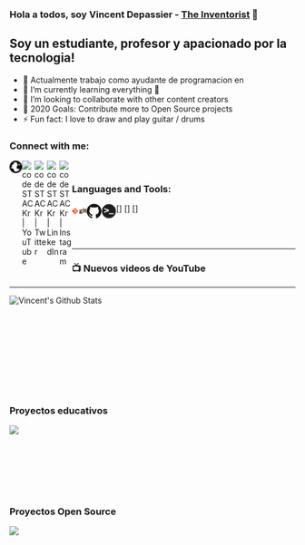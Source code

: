 ### Hola a todos, soy Vincent Depassier - [The Inventorist][website] 👋

## Soy un estudiante, profesor y apacionado por la tecnologia!
- 🔭 Actualmente trabajo como ayudante de programacion en 
- 🌱 I’m currently learning everything 🤣
- 👯 I’m looking to collaborate with other content creators
- 🥅 2020 Goals: Contribute more to Open Source projects
- ⚡ Fun fact: I love to draw and play guitar / drums

### Connect with me:

[<img align="left" alt="codeSTACKr.com" width="22px" src="https://raw.githubusercontent.com/iconic/open-iconic/master/svg/globe.svg" />][website]
[<img align="left" alt="codeSTACKr | YouTube" width="22px" src="https://cdn.jsdelivr.net/npm/simple-icons@v3/icons/youtube.svg" />][youtube]
[<img align="left" alt="codeSTACKr | Twitter" width="22px" src="https://cdn.jsdelivr.net/npm/simple-icons@v3/icons/twitter.svg" />][twitter]
[<img align="left" alt="codeSTACKr | LinkedIn" width="22px" src="https://cdn.jsdelivr.net/npm/simple-icons@v3/icons/linkedin.svg" />][linkedin]
[<img align="left" alt="codeSTACKr | Instagram" width="22px" src="https://cdn.jsdelivr.net/npm/simple-icons@v3/icons/instagram.svg" />][instagram]

<br />

### Languages and Tools:



[<img align="left" alt="Git" width="26px" src="https://raw.githubusercontent.com/github/explore/80688e429a7d4ef2fca1e82350fe8e3517d3494d/topics/git/git.png" />]
[<img align="left" alt="GitHub" width="26px" src="https://raw.githubusercontent.com/github/explore/78df643247d429f6cc873026c0622819ad797942/topics/github/github.png" />]
[<img align="left" alt="HTML5" width="26px" src="https://raw.githubusercontent.com/github/explore/80688e429a7d4ef2fca1e82350fe8e3517d3494d/topics/terminal/terminal.png" />]

<br />
<br />

---

### 📺 Nuevos videos de YouTube
<!-- YOUTUBE:START -->
<!-- YOUTUBE:END -->

---

<img align="left" alt="Vincent's Github Stats" src="https://github-readme-stats.vercel.app/api?username=TheInventorist&show_icons=true&hide_border=true&count_private=true&theme=algolia" />

<br/>
<br/>
<br/>
<br/>
<br/>
<br/>
<br/>
<br/>
<br/>
<br/>

### Proyectos educativos
<a href="https://github.com/TheInventorist/Material-Programacion">
  <img align="left" src="https://github-readme-stats.vercel.app/api/pin/?username=theinventorist&repo=Material-Programacion&theme=algolia" />
</a>

<br/>
<br/>
<br/>
<br/>
<br/>
<br/>
<br/>

### Proyectos Open Source
<a href="https://github.com/TheInventorist/DjangoGram">
  <img align="left" src="https://github-readme-stats.vercel.app/api/pin/?username=theinventorist&repo=DjangoGram&theme=algolia" />
</a>

<br/>

[website]: https://theinventorist.cl
[twitter]: https://twitter.com/TheInventorist
[youtube]: https://www.youtube.com/channel/UCorEC6DwpOxSTTYtpImVI_w
[instagram]: https://www.instagram.com/the_inventorist/
[linkedin]: https://www.linkedin.com/in/vincent-depassier/